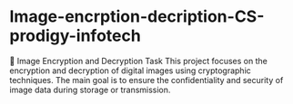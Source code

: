# Image-encrption-decription-CS-prodigy-infotech
🔐 Image Encryption and Decryption Task This project focuses on the encryption and decryption of digital images using cryptographic techniques. The main goal is to ensure the confidentiality and security of image data during storage or transmission.
